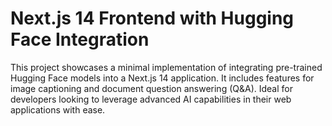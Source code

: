 # Next.js 14 Frontend with Hugging Face Integration

This project showcases a minimal implementation of integrating pre-trained Hugging Face models into a Next.js 14 application. It includes features for image captioning and document question answering (Q&A). Ideal for developers looking to leverage advanced AI capabilities in their web applications with ease.